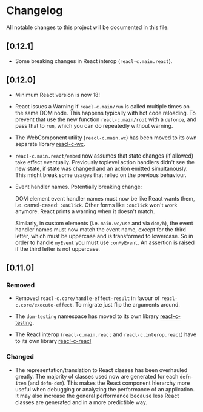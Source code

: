 # Changelog

All notable changes to this project will be documented in this file.

## [0.12.1]

- Some breaking changes in React interop (`reacl-c.main.react`).

## [0.12.0]

- Minimum React version is now 18!

- React issues a Warning if `reacl-c.main/run` is called multiple
  times on the same DOM node. This happens typically with hot code
  reloading.  To prevent that use the new function `reacl-c.main/root`
  with a `defonce`, and pass that to `run`, which you can do
  repeatedly without warning.

- The WebComponent utility (`reacl-c.main.wc`) has been moved to its own
  separate library [reacl-c-wc](https://github.com/active-group/reacl-c-wc).

- `reacl-c.main.react/embed` now assumes that state changes (if allowed)
  take effect eventually. Previously toplevel action handlers didn't
  see the new state, if state was changed and an action emitted
  simultanously. This might break some usages that relied on the
  previous behaviour.

- Event handler names. Potentially breaking change:

  DOM element event handler names must now be like React wants them,
  i.e. camel-cased: `:onClick`. Other forms like `:onclick` won't
  work anymore. React prints a warning when it doesn't match.
  
  Similarly, in custom elements (i.e. `main.wc/use` and via `dom/h`),
  the event handler names must now match the event name, except for
  the third letter, which must be uppercase and is transformed to
  lowercase. So in order to handle `myEvent` you must use `:onMyEvent`.
  An assertion is raised if the third letter is not uppercase.

## [0.11.0]

### Removed

- Removed `reacl-c.core/handle-effect-result` in favour of
  `reacl-c.core/execute-effect`. To migrate just flip the arguments
  around.
  
- The `dom-testing` namespace has moved to its own library
  [reacl-c-testing](https://github.com/active-group/reacl-c-testing).
  
- The Reacl interop (`reacl-c.main.reacl` and `reacl-c.interop.reacl`)
  have to its own library
  [reacl-c-reacl](https://github.com/active-group/reacl-c-reacl)

### Changed

- The representation/translation to React classes has been overhauled
  greatly. The majority of classes used now are generated for each
  `defn-item` (and `defn-dom`). This makes the React component
  hierarchy more useful when debugging or analyzing the performance of
  an application.  It may also increase the general performance
  because less React classes are generated and in a more predictible
  way.
